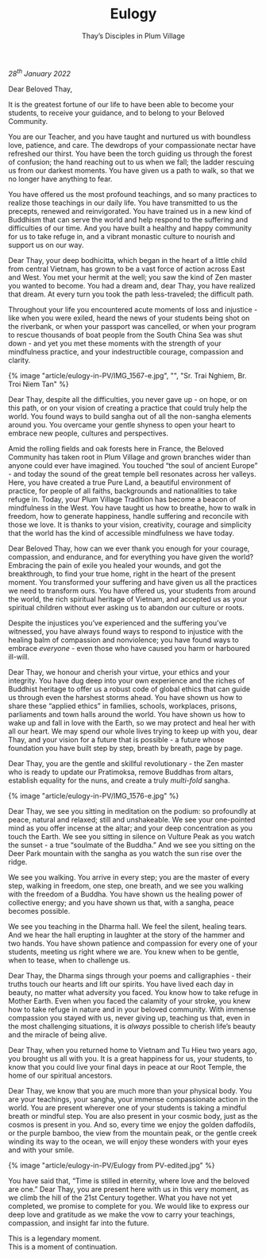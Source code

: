 ﻿---
title: Eulogy
author: Thay’s Disciples in Plum Village
---

*28<sup>th</sup> January 2022*

Dear Beloved Thay,

It is the greatest fortune of our life to have been able to become your students, to receive your guidance, and to belong to your Beloved Community.

You are our Teacher, and you have taught and nurtured us with boundless love, patience, and care. The dewdrops of your compassionate nectar have refreshed our thirst. You have been the torch guiding us through the forest of confusion; the hand reaching out to us when we fall; the ladder rescuing us from our darkest moments. You have given us a path to walk, so that we no longer have anything to fear. 

You have offered us the most profound teachings, and so many practices to realize those teachings in our daily life. You have transmitted to us the precepts, renewed and reinvigorated. You have trained us in a new kind of Buddhism that can serve the world and help respond to the suffering and difficulties of our time. And you have built a healthy and happy community for us to take refuge in, and a vibrant monastic culture to nourish and support us on our way. 

Dear Thay, your deep bodhicitta, which began in the heart of a little child from central Vietnam, has grown to be a vast force of action across East and West. You met your hermit at the well; you saw the kind of Zen master you wanted to become. You had a dream and, dear Thay, you have realized that dream. At every turn you took the path less-traveled; the difficult path. 

Throughout your life you encountered acute moments of loss and injustice - like when you were exiled, heard the news of your students being shot on the riverbank, or when your passport was cancelled, or when your program to rescue thousands of boat people from the South China Sea was shut down - and yet you met these moments with the strength of your mindfulness practice, and your indestructible courage, compassion and clarity.

{% image "article/eulogy-in-PV/IMG_1567-e.jpg", "", "Sr. Trai Nghiem, Br. Troi Niem Tan" %}

Dear Thay, despite all the difficulties, you never gave up - on hope, or on this path, or on your vision of creating a practice that could truly help the world. You found ways to build sangha out of all the non-sangha elements around you. You overcame your gentle shyness to open your heart to embrace new people, cultures and perspectives. 

Amid the rolling fields and oak forests here in France, the Beloved Community has taken root in Plum Village and grown branches wider than anyone could ever have imagined. You touched “the soul of ancient Europe” - and today the sound of the great temple bell resonates across her valleys. Here, you have created a true Pure Land, a beautiful environment of practice, for people of all faiths, backgrounds and nationalities to take refuge in. Today, your Plum Village Tradition has become a beacon of mindfulness in the West. You have taught us how to breathe, how to walk in freedom, how to generate happiness, handle suffering and reconcile with those we love. It is thanks to your vision, creativity, courage and simplicity that the world has the kind of accessible mindfulness we have today. 

Dear Beloved Thay, how can we ever thank you enough for your courage, compassion, and endurance, and for everything you have given the world? Embracing the pain of exile you healed your wounds, and got the breakthrough, to find your true home, right in the heart of the present moment. You transformed your suffering and have given us all the practices we need to transform ours. You have offered us, your students from around the world, the rich spiritual heritage of Vietnam, and accepted us as your spiritual children without ever asking us to abandon our culture or roots. 

Despite the injustices you’ve experienced and the suffering you’ve witnessed, you have always found ways to respond to injustice with the healing balm of compassion and nonviolence; you have found ways to embrace *everyone* - even those who have caused you harm or harboured ill-will. 

Dear Thay, we honour and cherish your virtue, your ethics and your integrity. You have dug deep into your own experience and the riches of Buddhist heritage to offer us a robust code of global ethics that can guide us through even the harshest storms ahead. You have shown us how to share these “applied ethics” in families, schools, workplaces, prisons, parliaments and town halls around the world. You have shown us how to wake up and fall in love with the Earth, so we may protect and heal her with all our heart. We may spend our whole lives trying to keep up with you, dear Thay, and your vision for a future that is possible - a future whose foundation you have built step by step, breath by breath, page by page.

Dear Thay, you are the gentle and skillful revolutionary - the Zen master who is ready to update our Pratimoksa, remove Buddhas from altars, establish equality for the nuns, and create a truly *multi-fold* sangha.

{% image "article/eulogy-in-PV/IMG_1576-e.jpg" %}

Dear Thay, we see you sitting in meditation on the podium: so profoundly at peace, natural and relaxed; still and unshakeable. We see your one-pointed mind as you offer incense at the altar; and your deep concentration as you touch the Earth. We see you sitting in silence on Vulture Peak as you watch the sunset - a true “soulmate of the Buddha.” And we see you sitting on the Deer Park mountain with the sangha as you watch the sun rise over the ridge. 

We see you walking.  You arrive in every step; you are the master of every step, walking in freedom, one step, one breath, and we see you walking with the freedom of a Buddha. You have shown us the healing power of collective energy; and you have shown us that, with a sangha, peace becomes possible.

We see you teaching in the Dharma hall. We feel the silent, healing tears. And we hear the hall erupting in laughter at the story of the hammer and two hands. You have shown patience and compassion for every one of your students, meeting us right where we are. You knew when to be gentle, when to tease, when to challenge us.  

Dear Thay, the Dharma sings through your poems and calligraphies - their truths touch our hearts and lift our spirits. You have lived each day in beauty, no matter what adversity you faced. You know how to take refuge in Mother Earth. Even when you faced the calamity of your stroke, you knew how to take refuge in nature and in your beloved community. With immense compassion you stayed with us, never giving up, teaching us that, even in the most challenging situations, it is *always* possible to cherish life’s beauty and the miracle of being alive.

Dear Thay, when you returned home to Vietnam and Tu Hieu two years ago, you brought us all with you. It is a great happiness for us, your students, to know that you could live your final days in peace at our Root Temple, the home of our spiritual ancestors. 

Dear Thay, we know that you are much more than your physical body. You are your teachings, your sangha, your immense compassionate action in the world. You are present wherever one of your students is taking a mindful breath or mindful step. You are also present in your cosmic body, just as the cosmos is present in you. And so, every time we enjoy the golden daffodils, or the purple bamboo, the view from the mountain peak, or the gentle creek winding its way to the ocean, we will enjoy these wonders with your eyes and with your smile. 

{% image "article/eulogy-in-PV/Eulogy from PV-edited.jpg" %}

You have said that, “Time is stilled in eternity, where love and the beloved are one.” Dear Thay, you are present here with us in this very moment, as we climb the hill of the 21st Century together. What you have not yet completed, we promise to complete for you. We would like to express our deep love and gratitude as we make the vow to carry your teachings, compassion, and insight far into the future.

<p class="noIndent">This is a legendary moment.<br/>
This is a moment of continuation.</p>
